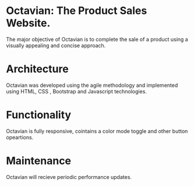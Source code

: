 # Octavian: The Product Sales Website.
The major objective of Octavian is to complete the sale of a product using a visually appealing and concise approach.
# Architecture
Octavian was developed using the agile methodology and implemented using HTML, CSS , Bootstrap and Javascript technologies.
# Functionality
Octavian is fully responsive, cointains a color mode toggle and other button opeartions. 
# Maintenance
Octavian will recieve periodic performance updates.  
